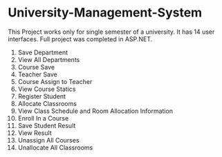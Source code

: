 # University-Management-System

This Project works only for single semester of a university. It has 14 user interfaces. Full project was completed in ASP.NET.

1. Save Department
2. View  All Departments
3. Course Save
4. Teacher Save
5. Course Assign to Teacher
6. View Course Statics
7. Register Student
8. Allocate Classrooms
9. View Class Schedule and Room Allocation Information
10. Enroll In a Course
11. Save Student Result
12. View Result
13. Unassign All Courses
14. Unallocate All Classrooms 
